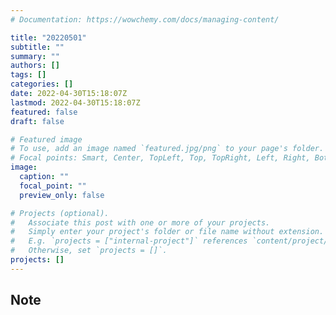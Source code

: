 ```yaml
---
# Documentation: https://wowchemy.com/docs/managing-content/

title: "20220501"
subtitle: ""
summary: ""
authors: []
tags: []
categories: []
date: 2022-04-30T15:18:07Z
lastmod: 2022-04-30T15:18:07Z
featured: false
draft: false

# Featured image
# To use, add an image named `featured.jpg/png` to your page's folder.
# Focal points: Smart, Center, TopLeft, Top, TopRight, Left, Right, BottomLeft, Bottom, BottomRight.
image:
  caption: ""
  focal_point: ""
  preview_only: false

# Projects (optional).
#   Associate this post with one or more of your projects.
#   Simply enter your project's folder or file name without extension.
#   E.g. `projects = ["internal-project"]` references `content/project/deep-learning/index.md`.
#   Otherwise, set `projects = []`.
projects: []
---
```


## Note

